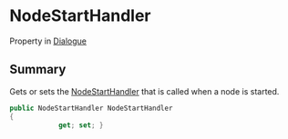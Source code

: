 # NodeStartHandler

Property in [Dialogue](yarn.dialogue.md)

## Summary

Gets or sets the [NodeStartHandler](yarn.nodestarthandler.md) that is called when a node is started.

```csharp
public NodeStartHandler NodeStartHandler
{
            get; set; }
```
